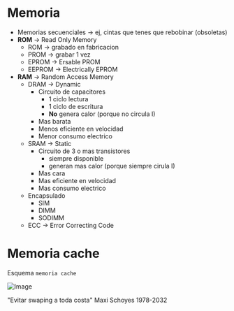 # Memoria

* Memorias secuenciales -> ej, cintas que tenes que rebobinar (obsoletas)
* __ROM__ -> Read Only Memory   
    - ROM -> grabado en fabricacion 
    - PROM -> grabar 1 vez
    - EPROM -> Ersable PROM
    - EEPROM -> Electrically EPROM
* __RAM__ -> Random Access Memory
    - DRAM -> Dynamic 
        - Circuito de capacitores 
            - 1 ciclo lectura
            - 1 ciclo de escritura
            - **No** genera calor (porque no circula I)
        - Mas barata
        - Menos eficiente en velocidad
        - Menor consumo electrico
    - SRAM -> Static 
        - Circuito de 3 o mas transistores
            - siempre disponible
            - generan mas calor (porque siempre cirula I)
        - Mas cara
        - Mas eficiente en velocidad
        - Mas consumo electrico
    - Encapsulado
        - SIM
        - DIMM
        - SODIMM
    - ECC -> Error Correcting Code


# Memoria cache

Esquema `memoria cache`

![Image](https://cdn.getdroidtips.com/wp-content/uploads/2018/06/Types-of-Cache-Memory-in-a-CPU.jpg)

"Evitar swaping a toda costa" Maxi Schoyes 1978-2032

